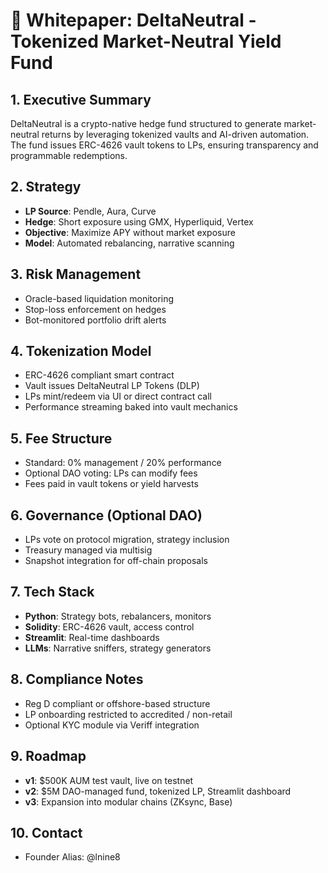 # 📄 Whitepaper: DeltaNeutral - Tokenized Market-Neutral Yield Fund

## 1. Executive Summary
DeltaNeutral is a crypto-native hedge fund structured to generate market-neutral returns by leveraging tokenized vaults and AI-driven automation. The fund issues ERC-4626 vault tokens to LPs, ensuring transparency and programmable redemptions.

## 2. Strategy
- **LP Source**: Pendle, Aura, Curve
- **Hedge**: Short exposure using GMX, Hyperliquid, Vertex
- **Objective**: Maximize APY without market exposure
- **Model**: Automated rebalancing, narrative scanning

## 3. Risk Management
- Oracle-based liquidation monitoring
- Stop-loss enforcement on hedges
- Bot-monitored portfolio drift alerts

## 4. Tokenization Model
- ERC-4626 compliant smart contract
- Vault issues DeltaNeutral LP Tokens (DLP)
- LPs mint/redeem via UI or direct contract call
- Performance streaming baked into vault mechanics

## 5. Fee Structure
- Standard: 0% management / 20% performance
- Optional DAO voting: LPs can modify fees
- Fees paid in vault tokens or yield harvests

## 6. Governance (Optional DAO)
- LPs vote on protocol migration, strategy inclusion
- Treasury managed via multisig
- Snapshot integration for off-chain proposals

## 7. Tech Stack
- **Python**: Strategy bots, rebalancers, monitors
- **Solidity**: ERC-4626 vault, access control
- **Streamlit**: Real-time dashboards
- **LLMs**: Narrative sniffers, strategy generators

## 8. Compliance Notes
- Reg D compliant or offshore-based structure
- LP onboarding restricted to accredited / non-retail
- Optional KYC module via Veriff integration

## 9. Roadmap
- **v1**: $500K AUM test vault, live on testnet
- **v2**: $5M DAO-managed fund, tokenized LP, Streamlit dashboard
- **v3**: Expansion into modular chains (ZKsync, Base)

## 10. Contact
- Founder Alias: @lnine8

